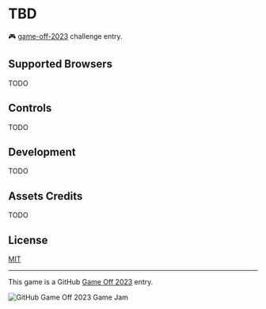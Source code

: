 # TBD

:video_game: [game-off-2023](https://itch.io/jam/game-off-2023) challenge entry. 

## Supported Browsers

TODO

## Controls

TODO

## Development

TODO

## Assets Credits

TODO

## License

[MIT](./LICENSE)

---
This game is a GitHub [Game Off 2023](https://itch.io/jam/game-off-2023) entry.

![GitHub Game Off 2023 Game Jam](https://img.itch.zone/aW1hZ2UyL2phbS8zMjc5NzMvMTM2MTA0MDAucG5n/original/MxxPXm.png)